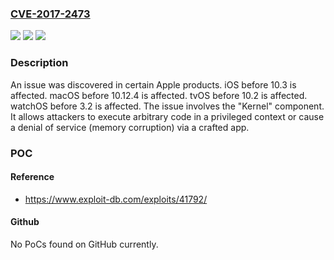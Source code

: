 ### [CVE-2017-2473](https://cve.mitre.org/cgi-bin/cvename.cgi?name=CVE-2017-2473)
![](https://img.shields.io/static/v1?label=Product&message=n%2Fa&color=blue)
![](https://img.shields.io/static/v1?label=Version&message=n%2Fa&color=blue)
![](https://img.shields.io/static/v1?label=Vulnerability&message=n%2Fa&color=brighgreen)

### Description

An issue was discovered in certain Apple products. iOS before 10.3 is affected. macOS before 10.12.4 is affected. tvOS before 10.2 is affected. watchOS before 3.2 is affected. The issue involves the "Kernel" component. It allows attackers to execute arbitrary code in a privileged context or cause a denial of service (memory corruption) via a crafted app.

### POC

#### Reference
- https://www.exploit-db.com/exploits/41792/

#### Github
No PoCs found on GitHub currently.

